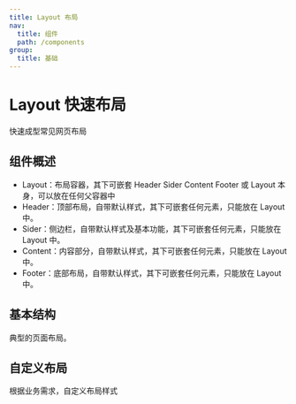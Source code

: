 ```yaml
---
title: Layout 布局
nav:
  title: 组件
  path: /components
group:
  title: 基础
---
```


# Layout 快速布局

<p>快速成型常见网页布局</p>

## 组件概述

- Layout：布局容器，其下可嵌套 Header Sider Content Footer 或 Layout 本身，可以放在任何父容器中
- Header：顶部布局，自带默认样式，其下可嵌套任何元素，只能放在 Layout 中。
- Sider：侧边栏，自带默认样式及基本功能，其下可嵌套任何元素，只能放在 Layout 中。
- Content：内容部分，自带默认样式，其下可嵌套任何元素，只能放在 Layout 中。
- Footer：底部布局，自带默认样式，其下可嵌套任何元素，只能放在 Layout 中。

## 基本结构

典型的页面布局。

<code src="./demos/index1.tsx"></code>

## 自定义布局

<p>根据业务需求，自定义布局样式</p>

<code src="./demos/index2.tsx"></code>


